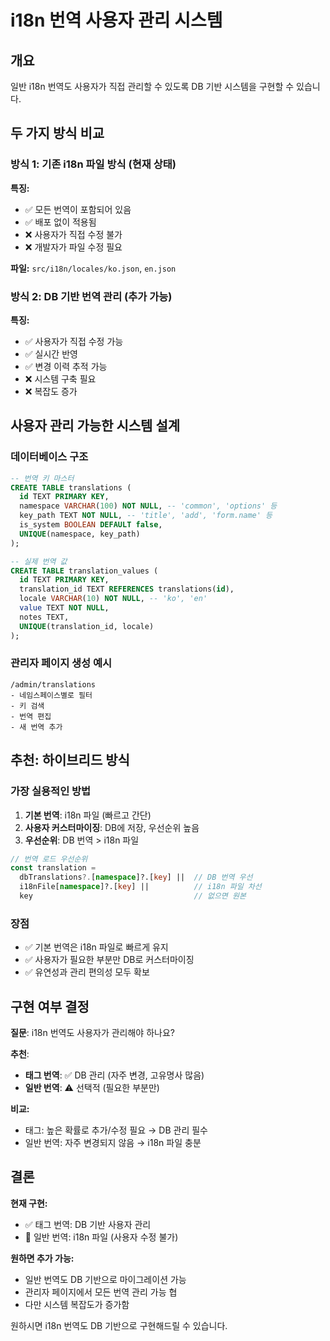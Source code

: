 # i18n 번역 사용자 관리 시스템

## 개요

일반 i18n 번역도 사용자가 직접 관리할 수 있도록 DB 기반 시스템을 구현할 수 있습니다.

## 두 가지 방식 비교

### 방식 1: 기존 i18n 파일 방식 (현재 상태)

**특징:**
- ✅ 모든 번역이 포함되어 있음
- ✅ 배포 없이 적용됨
- ❌ 사용자가 직접 수정 불가
- ❌ 개발자가 파일 수정 필요

**파일:** `src/i18n/locales/ko.json`, `en.json`

### 방식 2: DB 기반 번역 관리 (추가 가능)

**특징:**
- ✅ 사용자가 직접 수정 가능
- ✅ 실시간 반영
- ✅ 변경 이력 추적 가능
- ❌ 시스템 구축 필요
- ❌ 복잡도 증가

## 사용자 관리 가능한 시스템 설계

### 데이터베이스 구조

```sql
-- 번역 키 마스터
CREATE TABLE translations (
  id TEXT PRIMARY KEY,
  namespace VARCHAR(100) NOT NULL, -- 'common', 'options' 등
  key_path TEXT NOT NULL, -- 'title', 'add', 'form.name' 등
  is_system BOOLEAN DEFAULT false,
  UNIQUE(namespace, key_path)
);

-- 실제 번역 값
CREATE TABLE translation_values (
  id TEXT PRIMARY KEY,
  translation_id TEXT REFERENCES translations(id),
  locale VARCHAR(10) NOT NULL, -- 'ko', 'en'
  value TEXT NOT NULL,
  notes TEXT,
  UNIQUE(translation_id, locale)
);
```

### 관리자 페이지 생성 예시

```
/admin/translations
- 네임스페이스별로 필터
- 키 검색
- 번역 편집
- 새 번역 추가
```

## 추천: 하이브리드 방식

### 가장 실용적인 방법

1. **기본 번역**: i18n 파일 (빠르고 간단)
2. **사용자 커스터마이징**: DB에 저장, 우선순위 높음
3. **우선순위**: DB 번역 > i18n 파일

```typescript
// 번역 로드 우선순위
const translation = 
  dbTranslations?.[namespace]?.[key] ||  // DB 번역 우선
  i18nFile[namespace]?.[key] ||          // i18n 파일 차선
  key                                    // 없으면 원본
```

### 장점
- ✅ 기본 번역은 i18n 파일로 빠르게 유지
- ✅ 사용자가 필요한 부분만 DB로 커스터마이징
- ✅ 유연성과 관리 편의성 모두 확보

## 구현 여부 결정

**질문**: i18n 번역도 사용자가 관리해야 하나요?

**추천**:
- **태그 번역**: ✅ DB 관리 (자주 변경, 고유명사 많음)
- **일반 번역**: ⚠️ 선택적 (필요한 부분만)

**비교:**
- 태그: 높은 확률로 추가/수정 필요 → DB 관리 필수
- 일반 번역: 자주 변경되지 않음 → i18n 파일 충분

## 결론

**현재 구현:**
- ✅ 태그 번역: DB 기반 사용자 관리
- 📝 일반 번역: i18n 파일 (사용자 수정 불가)

**원하면 추가 가능:**
- 일반 번역도 DB 기반으로 마이그레이션 가능
- 관리자 페이지에서 모든 번역 관리 가능
협
- 다만 시스템 복잡도가 증가함

원하시면 i18n 번역도 DB 기반으로 구현해드릴 수 있습니다.
